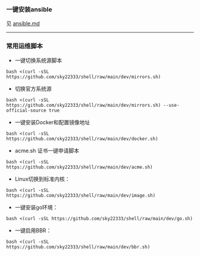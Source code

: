### 一键安装ansible

见 [ansible.md](./ansible.md)

---

### 常用运维脚本

- 一键切换系统源脚本
```
bash <(curl -sSL https://github.com/sky22333/shell/raw/main/dev/mirrors.sh)
```
- 切换官方系统源
```
bash <(curl -sSL https://github.com/sky22333/shell/raw/main/dev/mirrors.sh) --use-official-source true
```

- 一键安装Docker和配置镜像地址
```
bash <(curl -sSL https://github.com/sky22333/shell/raw/main/dev/docker.sh)
```


- acme.sh 证书一键申请脚本

```
bash <(curl -sSL https://github.com/sky22333/shell/raw/main/dev/acme.sh)
```


- Linux切换到标准内核：
```
bash <(curl -sSL https://github.com/sky22333/shell/raw/main/dev/image.sh)
```

- 一键安装go环境：
```
bash <(curl -sSL https://github.com/sky22333/shell/raw/main/dev/go.sh)
```


- 一键启用BBR：
```
bash <(curl -sSL https://github.com/sky22333/shell/raw/main/dev/bbr.sh)
```
